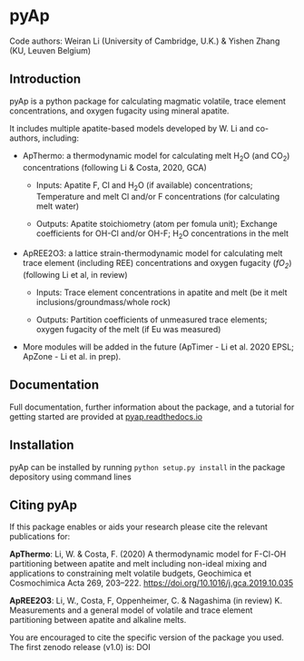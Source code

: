 # pyAp

Code authors: Weiran Li (University of Cambridge, U.K.) & Yishen Zhang (KU, Leuven Belgium) 

## Introduction  
pyAp is a python package for calculating magmatic volatile, trace element concentrations, and oxygen fugacity using mineral apatite. 

It includes multiple apatite-based models developed by W. Li and co-authors, including: 

* ApThermo: a thermodynamic model for calculating melt H<sub>2</sub>O (and CO<sub>2</sub>) concentrations (following Li & Costa, 2020, GCA)

  - Inputs:  Apatite F, Cl and H<sub>2</sub>O (if available) concentrations; Temperature and melt Cl and/or F concentrations (for calculating melt water) 
  
  - Outputs: Apatite stoichiometry (atom per fomula unit); Exchange coefficients for OH-Cl and/or OH-F; H<sub>2</sub>O concentrations in the melt
  
  
* ApREE2O3: a lattice strain-thermodynamic model for calculating melt trace element (including REE) concentrations and oxygen fugacity (*fO<sub>2</sub>*) (following Li et al, in review)

  - Inputs:  Trace element concentrations in apatite and melt (be it melt inclusions/groundmass/whole rock)
   
  - Outputs: Partition coefficients of unmeasured trace elements; oxygen fugacity of the melt (if Eu was measured)

* More modules will be added in the future (ApTimer - Li et al. 2020 EPSL; ApZone - Li et al. in prep). 


## Documentation
Full documentation, further information about the package, and a tutorial for getting started are provided at [pyap.readthedocs.io](pyap.readthedocs.io)

## Installation
pyAp can be installed by running ```python setup.py install``` in the package depository using command lines

## Citing pyAp
If this package enables or aids your research please cite the relevant publications for:

**ApThermo**:
Li, W. & Costa, F. (2020) A thermodynamic model for F-Cl-OH partitioning between apatite and melt including non-ideal mixing and applications to constraining melt volatile budgets, Geochimica et Cosmochimica Acta 269, 203–222. https://doi.org/10.1016/j.gca.2019.10.035 

**ApREE2O3**:
Li, W., Costa, F, Oppenheimer, C. & Nagashima (in review) K. Measurements and a general model of volatile and trace element partitioning between apatite and alkaline melts. 

You are encouraged to cite the specific version of the package you used. The first zenodo release (v1.0) is: DOI
